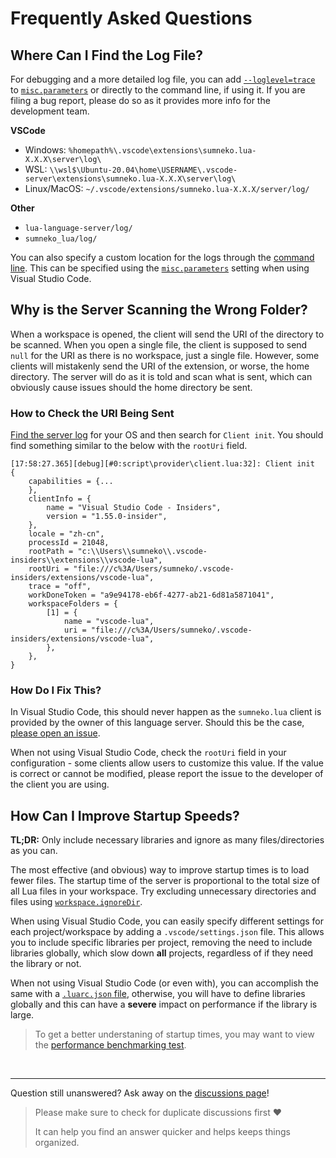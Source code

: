 # Frequently Asked Questions

## Where Can I Find the Log File?

For debugging and a more detailed log file, you can add [`--loglevel=trace`](https://github.com/sumneko/lua-language-server/wiki/Getting-Started#loglevel) to [`misc.parameters`](https://github.com/sumneko/lua-language-server/wiki/Settings#miscparameters) or directly to the command line, if using it. If you are filing a bug report, please do so as it provides more info for the development team.

**VSCode**
- Windows: `%homepath%\.vscode\extensions\sumneko.lua-X.X.X\server\log\`
- WSL: `\\wsl$\Ubuntu-20.04\home\USERNAME\.vscode-server\extensions\sumneko.lua-X.X.X\server\log\`
- Linux/MacOS: `~/.vscode/extensions/sumneko.lua-X.X.X/server/log/`

**Other**

- `lua-language-server/log/`
- `sumneko_lua/log/`

You can also specify a custom location for the logs through the [command line](https://github.com/sumneko/lua-language-server/wiki/Getting-Started#logpath). This can be specified using the [`misc.parameters`](https://github.com/sumneko/lua-language-server/wiki/Settings#miscparameters) setting when using Visual Studio Code.


## Why is the Server Scanning the Wrong Folder?
When a workspace is opened, the client will send the URI of the directory to be scanned. When you open a single file, the client is supposed to send `null` for the URI as there is no workspace, just a single file. However, some clients will mistakenly send the URI of the extension, or worse, the home directory. The server will do as it is told and scan what is sent, which can obviously cause issues should the home directory be sent.

### How to Check the URI Being Sent
[Find the server log](#where-can-i-find-the-log-file) for your OS and then search for `Client init`. You should find something similar to the below with the `rootUri` field.

```log
[17:58:27.365][debug][#0:script\provider\client.lua:32]: Client init	{
    capabilities = {...
    },
    clientInfo = {
        name = "Visual Studio Code - Insiders",
        version = "1.55.0-insider",
    },
    locale = "zh-cn",
    processId = 21048,
    rootPath = "c:\\Users\\sumneko\\.vscode-insiders\\extensions\\vscode-lua",
    rootUri = "file:///c%3A/Users/sumneko/.vscode-insiders/extensions/vscode-lua",
    trace = "off",
    workDoneToken = "a9e94178-eb6f-4277-ab21-6d81a5871041",
    workspaceFolders = {
        [1] = {
            name = "vscode-lua",
            uri = "file:///c%3A/Users/sumneko/.vscode-insiders/extensions/vscode-lua",
        },
    },
}
```

### How Do I Fix This?
In Visual Studio Code, this should never happen as the `sumneko.lua` client is provided by the owner of this language server. Should this be the case, [please open an issue](https://github.com/sumneko/lua-language-server/issues/new?title=rootUri%20is%20incorrect%20in%20VS%20Code%20extension).

When not using Visual Studio Code, check the `rootUri` field in your configuration - some clients allow users to customize this value. If the value is correct or cannot be modified, please report the issue to the developer of the client you are using.


## How Can I Improve Startup Speeds?

**TL;DR:** Only include necessary libraries and ignore as many files/directories as you can.

The most effective (and obvious) way to improve startup times is to load fewer files. The startup time of the server is proportional to the total size of all Lua files in your workspace. Try excluding unnecessary directories and files using [`workspace.ignoreDir`](https://github.com/sumneko/lua-language-server/wiki/Settings#workspaceignoredir).

When using Visual Studio Code, you can easily specify different settings for each project/workspace by adding a `.vscode/settings.json` file. This allows you to include specific libraries per project, removing the need to include libraries globally, which slow down **all** projects, regardless of if they need the library or not.

When not using Visual Studio Code (or even with), you can accomplish the same with a [`.luarc.json` file](https://github.com/sumneko/lua-language-server/wiki/Configuration-File#luarcjson), otherwise, you will have to define libraries globally and this can have a **severe** impact on performance if the library is large.

> To get a better understaning of startup times, you may want to view the [performance benchmarking test](https://github.com/sumneko/lua-language-server/wiki/Benchmark).

<br>

---

Question still unanswered? Ask away on the [discussions page](https://github.com/sumneko/lua-language-server/discussions/categories/q-a)!

> Please make sure to check for duplicate discussions first :heart:
>
> It can help you find an answer quicker and helps keeps things organized.
